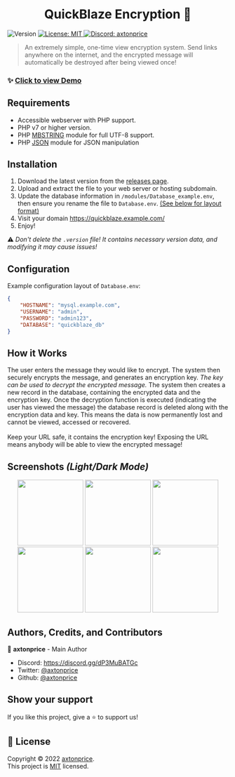 <h1 align="center">QuickBlaze Encryption 👋</h1>
<p>
  <img alt="Version" src="https://img.shields.io/badge/version-v1.0.5_Dev-red.svg?cacheSeconds=2592000" />
  <a href="https://github.com/axtonprice/quickblaze-encrypt/blob/main/LICENSE" target="_blank">
    <img alt="License: MIT" src="https://img.shields.io/badge/License-MIT-yellow.svg" />
  </a>
  <a href="https://axtonprice.com?discord" target="_blank">
    <img alt="Discord: axtonprice" src="https://img.shields.io/discord/826239258590969897" />
  </a>
</p>

> An extremely simple, one-time view encryption system. Send links anywhere on the internet, and the encrypted message will automatically be destroyed after being viewed once!


### ✨ <a href="https://quickblaze.axtonprice.com" target="_blank">Click to view Demo</a>

## Requirements

- Accessible webserver with PHP support.
- PHP v7 or higher version.
- PHP [MBSTRING](http://php.net/manual/en/book.mbstring.php) module for full UTF-8 support.
- PHP [JSON](http://php.net/manual/en/book.json.php) module for JSON manipulation

## Installation

1. Download the latest version from the <a href="https://github.com/axtonprice/quickblaze-encrypt/releases">releases page</a>. 
2. Upload and extract the file to your web server or hosting subdomain. 
3. Update the database information in `/modules/Database_example.env`, then ensure you rename the file to `Database.env`. [(See below for layout format)](#configuration)
4. Visit your domain https://quickblaze.example.com/
5. Enjoy!

⚠️ *Don't delete the `.version` file! It contains necessary version data, and modifying it may cause issues!*

## Configuration
Example configuration layout of `Database.env`:
```json
{
    "HOSTNAME": "mysql.example.com",
    "USERNAME": "admin",
    "PASSWORD": "admin123",
    "DATABASE": "quickblaze_db"
}
```

## How it Works

The user enters the message they would like to encrypt. The system then securely encrypts the message, and generates an encryption key. *The key can be used to decrypt the encrypted message.* The system then creates a new record in the database, containing the encrypted data and the encryption key. Once the decryption function is executed (indicating the user has viewed the message) the database record is deleted along with the encryption data and key. This means the data is now permanently lost and cannot be viewed, accessed or recovered. <br><br>Keep your URL safe, it contains the encryption key! Exposing the URL means anybody will be able to view the encrypted message!

## Screenshots *(Light/Dark Mode)*

<p align="center">
  <img height="150" src="https://user-images.githubusercontent.com/37771600/163694900-13dbb832-05f2-4a55-856d-9d0d9e315621.png">
  <img height="150" src="https://user-images.githubusercontent.com/37771600/163694908-a332341b-6230-440c-a3e6-477c54193f71.png">
  <img height="150" src="https://user-images.githubusercontent.com/37771600/163694918-84fe78cc-286b-4d8d-8eef-0a172b517c0e.png">
  <img height="150" src="https://user-images.githubusercontent.com/37771600/163694933-4ea122b3-e2a4-4cee-82fd-065126bb3a3f.png">
  <img height="150" src="https://user-images.githubusercontent.com/37771600/163694928-8b23235b-a671-43fb-af71-7526c4a71035.png">
  <img height="150" src="https://user-images.githubusercontent.com/37771600/163694926-fd6ffa78-774c-456d-b942-8bea12f57662.png">
</p>
  
## Authors, Credits, and Contributors

👤 **axtonprice** - Main Author

* Discord: https://discord.gg/dP3MuBATGc
* Twitter: [@axtonprice](https://twitter.com/axtonprice)
* Github: [@axtonprice](https://github.com/axtonprice)

## Show your support

If you like this project, give a ⭐️ to support us!

## 📝 License

Copyright © 2022 [axtonprice](https://github.com/axtonprice).<br />
This project is [MIT](https://github.com/axtonprice/quickblaze-encrypt/blob/main/LICENSE) licensed.
